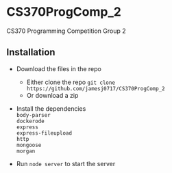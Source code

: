 # CS370ProgComp_2

CS370 Programming Competition Group 2

## Installation

- Download the files in the repo

  - Either clone the repo `git clone https://github.com/jamesj0717/CS370ProgComp_2`
  - Or download a zip

- Install the dependencies  
    `body-parser`  
    `dockerode`  
    `express`  
    `express-fileupload`  
    `http`  
    `mongoose`  
    `morgan`

- Run `node server` to start the server
